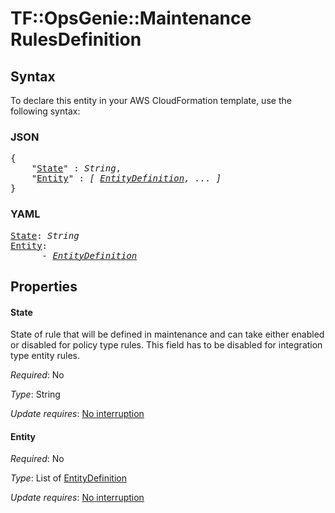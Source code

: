 # TF::OpsGenie::Maintenance RulesDefinition

## Syntax

To declare this entity in your AWS CloudFormation template, use the following syntax:

### JSON

<pre>
{
    "<a href="#state" title="State">State</a>" : <i>String</i>,
    "<a href="#entity" title="Entity">Entity</a>" : <i>[ <a href="entitydefinition.md">EntityDefinition</a>, ... ]</i>
}
</pre>

### YAML

<pre>
<a href="#state" title="State">State</a>: <i>String</i>
<a href="#entity" title="Entity">Entity</a>: <i>
      - <a href="entitydefinition.md">EntityDefinition</a></i>
</pre>

## Properties

#### State

State of rule that will be defined in maintenance and can take either enabled or disabled for policy type rules. This field has to be disabled for integration type entity rules.

_Required_: No

_Type_: String

_Update requires_: [No interruption](https://docs.aws.amazon.com/AWSCloudFormation/latest/UserGuide/using-cfn-updating-stacks-update-behaviors.html#update-no-interrupt)

#### Entity

_Required_: No

_Type_: List of <a href="entitydefinition.md">EntityDefinition</a>

_Update requires_: [No interruption](https://docs.aws.amazon.com/AWSCloudFormation/latest/UserGuide/using-cfn-updating-stacks-update-behaviors.html#update-no-interrupt)

